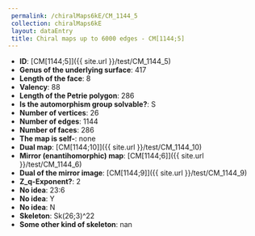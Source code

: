 ```yaml
--- 
 permalink: /chiralMaps6kE/CM_1144_5 
 collection: chiralMaps6kE
 layout: dataEntry
 title: Chiral maps up to 6000 edges - CM[1144;5]
---
```


- **ID**: [CM[1144;5]]({{ site.url }}/test/CM_1144_5)
- **Genus of the underlying surface**: 417
- **Length of the face**: 8
- **Valency**: 88
- **Length of the Petrie polygon**: 286
- **Is the automorphism group solvable?**: S
- **Number of vertices**: 26
- **Number of edges**: 1144
- **Number of faces**: 286
- **The map is self-**: none
- **Dual map**: [CM[1144;10]]({{ site.url }}/test/CM_1144_10)
- **Mirror (enantihomorphic) map**: [CM[1144;6]]({{ site.url }}/test/CM_1144_6)
- **Dual of the mirror image**: [CM[1144;9]]({{ site.url }}/test/CM_1144_9)
- **Z_q-Exponent?**: 2
- **No idea**:  23:6
- **No idea**: Y
- **No idea**: N
- **Skeleton**: Sk(26;3)^22
- **Some other kind of skeleton**: nan

